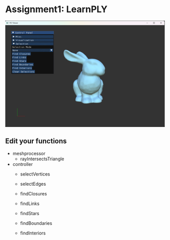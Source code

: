 # Assignment1: LearnPLY
![image info](images/image1.png)

## Edit your functions
- meshprocessor
	- rayIntersectsTriangle
- controller
    - selectVertices
    - selectEdges

    - findClosures
    - findLinks
    - findStars
    - findBoundaries
    - findInteriors